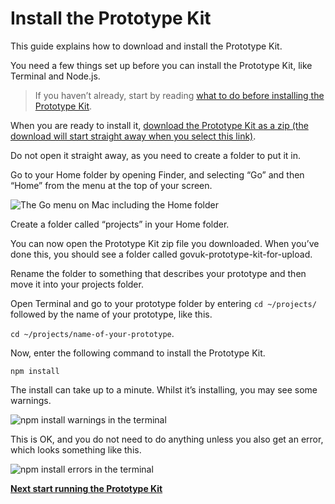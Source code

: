 # Install the Prototype Kit

This guide explains how to download and install the Prototype Kit.

You need a few things set up before you can install the Prototype Kit, like Terminal and Node.js.

> If you haven’t already, start by reading [what to do before installing the Prototype Kit](/docs/get-started/mac-installation-guide/before-you-start).

When you are ready to install it, [download the Prototype Kit as a zip (the download will start straight away when you select this link)](/docs/download).

Do not open it straight away, as you need to create a folder to put it in.

Go to your Home folder by opening Finder, and selecting “Go” and then “Home” from the menu at the top of your screen.

<img class="bordered" src="/public/images/docs/mac-go-home-menu.png" alt="The Go menu on Mac including the Home folder">

Create a folder called “projects” in your Home folder.

You can now open the Prototype Kit zip file you downloaded. When you’ve done this, you should see a folder called govuk-prototype-kit-for-upload.

Rename the folder to something that describes your prototype and then move it into your projects folder.

Open Terminal and go to your prototype folder by entering `cd ~/projects/` followed by the name of your prototype, like this.

`cd ~/projects/name-of-your-prototype`.

Now, enter the following command to install the Prototype Kit.

`npm install`

The install can take up to a minute. Whilst it’s installing, you may see some warnings.

![npm install warnings in the terminal](/public/images/docs/npm-install-warnings-terminal.png)

This is OK, and you do not need to do anything unless you also get an error, which looks something like this.

![npm install errors in the terminal](/public/images/docs/npm-install-terminal-error.png)

**[Next start running the Prototype Kit](/docs/get-started/mac-installation-guide/start-and-stop-the-kit)**
